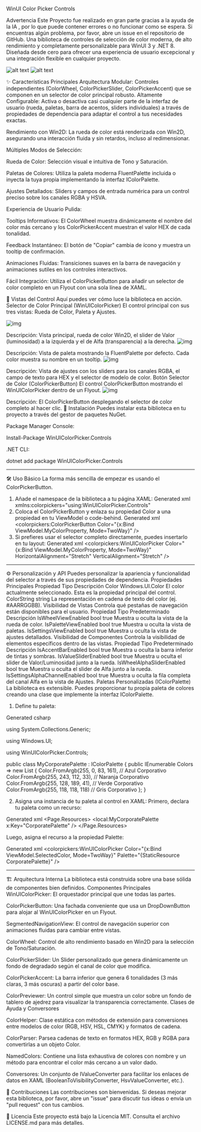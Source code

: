 WinUI Color Picker Controls

Advertencia Este Proyecto fue realizado en gran parte gracias a la ayuda de la IA , por lo que puede contener errores o no funcionar como se espera. Si encuentras algún problema, por favor, abre un issue en el repositorio de GitHub.
Una biblioteca de controles de selección de color moderna, de alto rendimiento y completamente personalizable para WinUI 3 y .NET 8. Diseñada desde cero para ofrecer una experiencia de usuario excepcional y una integración flexible en cualquier proyecto.

![alt text](https://img.shields.io/badge/nuget-v1.0.0-blue.svg)
![alt text](https://img.shields.io/badge/license-MIT-green.svg)

✨ Características Principales
Arquitectura Modular: Controles independientes (ColorWheel, ColorPickerSlider, ColorPickerAccent) que se componen en un selector de color principal robusto.
Altamente Configurable: Activa o desactiva casi cualquier parte de la interfaz de usuario (rueda, paletas, barra de acentos, sliders individuales) a través de propiedades de dependencia para adaptar el control a tus necesidades exactas.

Rendimiento con Win2D: La rueda de color está renderizada con Win2D, asegurando una interacción fluida y sin retardos, incluso al redimensionar.

Múltiples Modos de Selección:

Rueda de Color: Selección visual e intuitiva de Tono y Saturación.

Paletas de Colores: Utiliza la paleta moderna FluentPalette incluida o inyecta la tuya propia implementando la interfaz IColorPalette.

Ajustes Detallados: Sliders y campos de entrada numérica para un control preciso sobre los canales RGBA y HSVA.

Experiencia de Usuario Pulida:

Tooltips Informativos: El ColorWheel muestra dinámicamente el nombre del color más cercano y los ColorPickerAccent muestran el valor HEX de cada tonalidad.

Feedback Instantáneo: El botón de "Copiar" cambia de ícono y muestra un tooltip de confirmación.

Animaciones Fluidas: Transiciones suaves en la barra de navegación y animaciones sutiles en los controles interactivos.

Fácil Integración: Utiliza el ColorPickerButton para añadir un selector de color completo en un Flyout con una sola línea de XAML.

🎨 Vistas del Control
Aquí puedes ver cómo luce la biblioteca en acción.
Selector de Color Principal (WinUIColorPicker)
El control principal con sus tres vistas: Rueda de Color, Paleta y Ajustes.

![img](https://i.imgur.com/3RVHiWk.gif)

Descripción: Vista principal, rueda de color Win2D, el slider de Valor (luminosidad) a la izquierda y el de Alfa (transparencia) a la derecha.
![img](https://i.imgur.com/ur6rEqv.png)

Descripción: Vista de paleta mostrando la FluentPalette por defecto. Cada color muestra su nombre en un tooltip.
![img](https://i.imgur.com/AXwhdqR.png)

Descripción: Vista de ajustes con los sliders para los canales RGBA, el campo de texto para HEX y el selector de modelo de color.
Botón Selector de Color (ColorPickerButton)
El control ColorPickerButton mostrando el WinUIColorPicker dentro de un Flyout.
![img](https://i.imgur.com/NqWTrOu.png)

Descripción: El ColorPickerButton desplegando el selector de color completo al hacer clic.
🚀 Instalación
Puedes instalar esta biblioteca en tu proyecto a través del gestor de paquetes NuGet.

Package Manager Console:

Install-Package WinUIColorPicker.Controls

.NET CLI:

dotnet add package WinUIColorPicker.Controls

-------------------------------------------------------------------------------------------------------------------------------------------------------------------
🛠️ Uso Básico
La forma más sencilla de empezar es usando el ColorPickerButton.
1. Añade el namespace de la biblioteca a tu página XAML:
Generated xml
xmlns:colorpickers="using:WinUIColorPicker.Controls"
2. Coloca el ColorPickerButton y enlaza su propiedad Color a una propiedad en tu ViewModel o code-behind.
Generated xml
<colorpickers:ColorPickerButton 
    Color="{x:Bind ViewModel.MyColorProperty, Mode=TwoWay}" />
3. Si prefieres usar el selector completo directamente, puedes insertarlo en tu layout:
Generated xml
<colorpickers:WinUIColorPicker
    Color="{x:Bind ViewModel.MyColorProperty, Mode=TwoWay}"
    HorizontalAlignment="Stretch"
    VerticalAlignment="Stretch" />
-------------------------------------------------------------------------------------------------------------------------------------------------------------------
⚙️ Personalización y API
Puedes personalizar la apariencia y funcionalidad del selector a través de sus propiedades de dependencia.
Propiedades Principales
Propiedad	Tipo	Descripción
Color	Windows.UI.Color	El color actualmente seleccionado. Esta es la propiedad principal del control.
ColorString	string	La representación en cadena de texto del color (ej. #AARRGGBB).
Visibilidad de Vistas
Controla qué pestañas de navegación están disponibles para el usuario.
Propiedad	Tipo	Predeterminado	Descripción
IsWheelViewEnabled	bool	true	Muestra u oculta la vista de la rueda de color.
IsPaletteViewEnabled	bool	true	Muestra u oculta la vista de paletas.
IsSettingsViewEnabled	bool	true	Muestra u oculta la vista de ajustes detallados.
Visibilidad de Componentes
Controla la visibilidad de elementos específicos dentro de las vistas.
Propiedad	Tipo	Predeterminado	Descripción
IsAccentBarEnabled	bool	true	Muestra u oculta la barra inferior de tintas y sombras.
IsValueSliderEnabled	bool	true	Muestra u oculta el slider de Valor/Luminosidad junto a la rueda.
IsWheelAlphaSliderEnabled	bool	true	Muestra u oculta el slider de Alfa junto a la rueda.
IsSettingsAlphaChannelEnabled	bool	true	Muestra u oculta la fila completa del canal Alfa en la vista de Ajustes.
Paletas Personalizadas (IColorPalette)
La biblioteca es extensible. Puedes proporcionar tu propia paleta de colores creando una clase que implemente la interfaz IColorPalette.
1. Define tu paleta:

Generated csharp

using System.Collections.Generic;

using Windows.UI;

using WinUIColorPicker.Controls;

public class MyCorporatePalette : IColorPalette
{
    public IEnumerable<Color> Colors => new List<Color>
    {
        Color.FromArgb(255, 0, 83, 161),  // Azul Corporativo
        Color.FromArgb(255, 243, 112, 33), // Naranja Corporativo
        Color.FromArgb(255, 128, 189, 41), // Verde Corporativo
        Color.FromArgb(255, 118, 118, 118) // Gris Corporativo
    };
}

2. Asigna una instancia de tu paleta al control en XAML:
Primero, declara tu paleta como un recurso:

Generated xml
<Page.Resources>
    <local:MyCorporatePalette x:Key="CorporatePalette" />
</Page.Resources>

Luego, asigna el recurso a la propiedad Palette:

Generated xml
<colorpickers:WinUIColorPicker
    Color="{x:Bind ViewModel.SelectedColor, Mode=TwoWay}"
    Palette="{StaticResource CorporatePalette}" />

-------------------------------------------------------------------------------------------------------------------------------------------------------------------
🏗️ Arquitectura Interna
La biblioteca está construida sobre una base sólida de componentes bien definidos.
Componentes Principales
WinUIColorPicker: El orquestador principal que une todas las partes.

ColorPickerButton: Una fachada conveniente que usa un DropDownButton para alojar al WinUIColorPicker en un Flyout.

SegmentedNavigationView: El control de navegación superior con animaciones fluidas para cambiar entre vistas.

ColorWheel: Control de alto rendimiento basado en Win2D para la selección de Tono/Saturación.

ColorPickerSlider: Un Slider personalizado que genera dinámicamente un fondo de degradado según el canal de color que modifica.

ColorPickerAccent: La barra inferior que genera 6 tonalidades (3 más claras, 3 más oscuras) a partir del color base.

ColorPreviewer: Un control simple que muestra un color sobre un fondo de tablero de ajedrez para visualizar la transparencia correctamente.
Clases de Ayuda y Conversores

ColorHelper: Clase estática con métodos de extensión para conversiones entre modelos de color (RGB, HSV, HSL, CMYK) y formatos de cadena.

ColorParser: Parsea cadenas de texto en formatos HEX, RGB y RGBA para convertirlas a un objeto Color.

NamedColors: Contiene una lista exhaustiva de colores con nombre y un método para encontrar el color más cercano a un valor dado.

Conversores: Un conjunto de IValueConverter para facilitar los enlaces de datos en XAML (BooleanToVisibilityConverter, HsvValueConverter, etc.).

🤝 Contribuciones
Las contribuciones son bienvenidas. Si deseas mejorar esta biblioteca, por favor, abre un "issue" para discutir tus ideas o envía un "pull request" con tus cambios.

📄 Licencia
Este proyecto está bajo la Licencia MIT. Consulta el archivo LICENSE.md para más detalles.
